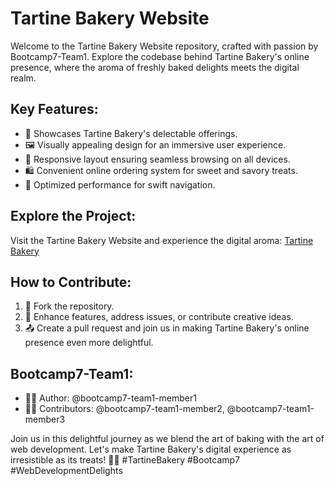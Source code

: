 # Tartine Bakery Website

Welcome to the Tartine Bakery Website repository, crafted with passion by Bootcamp7-Team1. Explore the codebase behind Tartine Bakery's online presence, where the aroma of freshly baked delights meets the digital realm.

## Key Features:
- 🥖 Showcases Tartine Bakery's delectable offerings.
- 🖼️ Visually appealing design for an immersive user experience.
- 📱 Responsive layout ensuring seamless browsing on all devices.
- 🛍️ Convenient online ordering system for sweet and savory treats.
- 🚀 Optimized performance for swift navigation.

## Explore the Project:
Visit the Tartine Bakery Website and experience the digital aroma: [Tartine Bakery](#)

## How to Contribute:
1. 🍴 Fork the repository.
2. 🔧 Enhance features, address issues, or contribute creative ideas.
3. 📤 Create a pull request and join us in making Tartine Bakery's online presence even more delightful.

## Bootcamp7-Team1:
- 👩‍💻 Author: @bootcamp7-team1-member1
- 👨‍💻 Contributors: @bootcamp7-team1-member2, @bootcamp7-team1-member3

Join us in this delightful journey as we blend the art of baking with the art of web development. Let's make Tartine Bakery's digital experience as irresistible as its treats! 🍰🎉 #TartineBakery #Bootcamp7 #WebDevelopmentDelights

